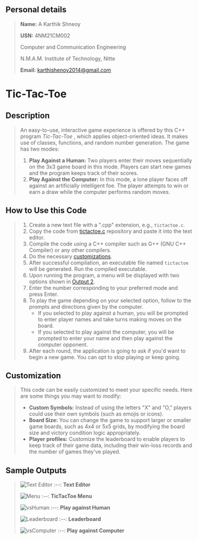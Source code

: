 ## Personal details

> **Name:** A Karthik Shneoy
> 
> **USN:** 4NM21CM002
> 
> Computer and Communication Engineering
> 
> N.M.A.M. Institute of Technology, Nitte
> 
> **Email:** karthishenoy2014@gmail.com

# Tic-Tac-Toe

## Description
> An easy-to-use, interactive game experience is offered by this C++ program *Tic-Tac-Toe* , which applies object-oriented ideas. It makes use of classes, functions, and random number generation. The game has two modes:
> 1. **Play Against a Human:** Two players enter their moves sequentially on the 3x3 game board in this mode. Players can start new games and the program keeps track of their scores.
> 2. **Play Against the Computer:** In this mode, a lone player faces off against an artificially intelligent foe. The player attempts to win or earn a draw while the computer performs random moves.

## How to Use this Code
> 1. Create a new text file with a ".cpp" extension, e.g., `tictactoe.c`.
> 2. Copy the code from [tictactoe.c](https://github.com/karts13/Tic-Tac-Toe/blob/main/tictactoe.cpp) repository and paste it into the text editor.
> 3. Compile the code using a C++ compiler such as G++ (GNU C++ Compiler) or any other compilers.
> 4. Do the necessary [customizations](https://github.com/karts13/Tic-Tac-Toe/blob/main/README.md#customization).
> 5. After successful compilation, an executable file named `tictactoe` will be generated. Run the compiled executable.
> 6. Upon running the program, a menu will be displayed with two options shown in [Output 2](https://github.com/karts13/Tic-Tac-Toe/blob/main/README.md#sample-outputs).
> 7. Enter the number corresponding to your preferred mode and press Enter.
> 8. To play the game depending on your selected option, follow to the prompts and directions given by the computer.
>    * If you selected to play against a human, you will be prompted to enter player names and take turns making moves on the board.
>    * If you selected to play against the computer, you will be prompted to enter your name and then play against the computer opponent.
> 9. After each round, the application is going to ask if you'd want to begin a new game. You can opt to stop playing or keep going.


## Customization 
> This code can be easily customized to meet your specific needs. Here are some things you may want to modify:
> * **Custom Symbols:** Instead of using the letters "X" and "O," players could use their own symbols (such as emojis or icons).
> * **Board Size:** You can change the game to support larger or smaller game boards, such as 4x4 or 5x5 grids, by modifying the board size and victory condition logic appropriately.
> * **Player profiles:** Customize the leaderboard to enable players to keep track of their game data, including their win-loss records and the number of games they've played.

## Sample Outputs
> ![Text Editor](https://github.com/karts13/Tic-Tac-Toe/assets/126340629/f4b801da-8d3b-4107-ba51-5462b5bf47c4)
> :--:
> <b>Text Editor</b>
>  
> ![Menu](https://github.com/karts13/Tic-Tac-Toe/assets/126340629/a941c4ee-193b-480a-9667-d8fbb51d7e58)
> :--:
> <b>TicTacToe Menu</b>
> 
> ![vsHuman](https://github.com/karts13/Tic-Tac-Toe/assets/126340629/af60ce65-9153-45b4-b555-9d1c156d6f4c)
> :--:
> <b>Play against Human</b>
> 
> ![Leaderboard](https://github.com/karts13/Tic-Tac-Toe/assets/126340629/f26d28e8-8529-4f27-b8d3-40077a9f839b)
> :--:
> <b>Leaderboard</b>
> 
> ![vsComputer](https://github.com/karts13/Tic-Tac-Toe/assets/126340629/8306f2dc-5cf7-4748-9fdf-0bcc838ff305)
> :--:
> <b>Play against Computer</b>
